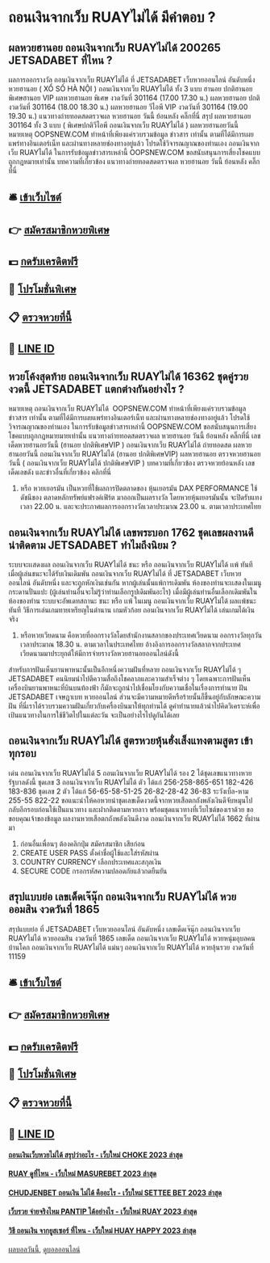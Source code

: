 # ถอนเงินจากเว็บ RUAYไม่ได้ มีคำตอบ ?
## ผลหวยฮานอย ถอนเงินจากเว็บ RUAYไม่ได้ 200265 JETSADABET ที่ไหน ?
ผลการออกรางวัล ถอนเงินจากเว็บ RUAYไม่ได้ ที่ JETSADABET เว็บหวยออนไลน์ อันดับหนึ่ง หวยฮานอย ( XỔ SỐ HÀ NỘI ) ถอนเงินจากเว็บ RUAYไม่ได้ ทั้ง 3 แบบ ฮานอย ปกติฮานอย พิเศษฮานอย VIP
ผลหวยฮานอย พิเศษ งวดวันที่ 301164 (17.00 17.30 น.)
ผลหวยฮานอย ปกติ งวดวันที่ 301164 (18.00 18.30 น.)
ผลหวยฮานอย วีไอพี VIP งวดวันที่ 301164 (19.00 19.30 น.)
 แนวทางถ่ายทอดสดตรวจผล หวยฮานอย วันนี้ ย้อนหลัง คลิ๊กที่นี่ 
สรุป ผลหวยฮานอย 301164 ทั้ง 3 แบบ ( พิเศษปกติวีไอพี ถอนเงินจากเว็บ RUAYไม่ได้ ) ผลหวยฮานอยวันนี้
หมายเหตุ OOPSNEW.COM ทำหน้าที่เพียงแค่รวบรวมข้อมูล ข่าวสาร เท่านั้น ตามที่ได้มีการเผยแพร่ทางอินเตอร์เน็ท และผ่านทางหลายช่องทางอยู่แล้ว โปรดใช้วิจารณญาณของท่านเอง ถอนเงินจากเว็บ RUAYไม่ได้ ในการรับข้อมูลข่าวสารเหล่านี้ OOPSNEW.COM ขอสนับสนุนการเสี่ยงโชคแบบถูกกฎหมายเท่านั้น
บทความที่เกี่ยวข้อง
แนวทางถ่ายทอดสดตรวจผล หวยฮานอย วันนี้ ย้อนหลัง คลิ๊กที่นี่

## 🛎 [เข้าเว็บไซต์](https://bit.ly/3BG5bNw)
## 👉 [สมัครสมาชิกหวยพิเศษ](https://bit.ly/3BG5bNw)
## 💵 [กดรับเครดิตฟรี](https://bit.ly/3C3mvgS)
## 👑 [โปรโมชั่นพิเศษ](https://bit.ly/3C3mvgS)
## 📋 [ตรวจหวยที่นี้](https://bit.ly/3C3mvgS)
## 📱 [LINE ID](https://bit.ly/3C3mvgS)

## หวยโค้งสุดท้าย ถอนเงินจากเว็บ RUAYไม่ได้ 16362 ชุดคู่รวยงวดนี้ JETSADABET แตกต่างกันอย่างไร ?
หมายเหตุ ถอนเงินจากเว็บ RUAYไม่ได้  OOPSNEW.COM ทำหน้าที่เพียงแค่รวบรวมข้อมูล ข่าวสาร เท่านั้น ตามที่ได้มีการเผยแพร่ทางอินเตอร์เน็ท และผ่านทางหลายช่องทางอยู่แล้ว โปรดใช้วิจารณญาณของท่านเอง ในการรับข้อมูลข่าวสารเหล่านี้ OOPSNEW.COM ขอสนับสนุนการเสี่ยงโชคแบบถูกกฎหมายมายเท่านั้น
 แนวทางถ่ายทอดสดตรวจผล หวยฮานอย วันนี้ ย้อนหลัง คลิ๊กที่นี่ 
 เลขเด็ดหวยฮานอยวันนี้ (ฮานอย ปกติพิเศษVIP ) ถอนเงินจากเว็บ RUAYไม่ได้ 
 ถ่ายทอดสด ผลหวยฮานอยวันนี้ ถอนเงินจากเว็บ RUAYไม่ได้ (ฮานอย ปกติพิเศษVIP) 
 ผลหวยฮานอย ตรวจหวยฮานอยวันนี้ ( ถอนเงินจากเว็บ RUAYไม่ได้ ปกติพิเศษVIP ) 
บทความที่เกี่ยวข้อง
ตรวจหวยย้อนหลัง เลขเด็ดเลขดัง และข่าวอื่นที่เกี่ยวข้อง คลิกที่นี่
1. หรือ หวยเยอรมัน เป็นหวยที่ใช้ผลการปิดตลาดของ หุ้นเยอรมัน DAX PERFORMANCE ใช้ดัชนีของ ตลาดหลักทรัพย์แฟรงค์เฟิร์ต มาออกเป็นผลรางวัล โดยหวยหุ้นเยอรมันนั้น จะปิดรับแทงเวลา 22.00 น. และจะประกาศผลการออกรางวัลเวลาประมาณ 23.00 น. ตามเวลาประเทศไทย

## ถอนเงินจากเว็บ RUAYไม่ได้ เลขพระบอก 1762 ชุดเลขผลงานดีน่าติดตาม JETSADABET ทำไมถึงนิยม ?
ระบบจะเเสดงผล ถอนเงินจากเว็บ RUAYไม่ได้ ชนะ หรือ ถอนเงินจากเว็บ RUAYไม่ได้ เเพ้ ทันที เมื่อผู้เล่นชนะจะได้รับเงินเดิมพัน ถอนเงินจากเว็บ RUAYไม่ได้ ที่ JETSADABET เว็บหวยออนไลน์ อันดับหนึ่ง และจะถูกหักเงินเช่นกัน หากผู้เล่นนั้นแพ้การเดิมพัน
ห้องของท่านจะเเสดงในเมนู กระดานปั่นแปะ (ผู้เล่นท่านอื่นจะไม่รู้ว่าท่านเลือกรูปเดิมพันอะไร) เมื่อมีผู้เล่นท่านอื่นเลือกเดิมพันในห้องของท่าน ระบบจะอัพเดทสถานะ ชนะ หรือ เเพ้ ในเมนู ถอนเงินจากเว็บ RUAYไม่ได้ ผลเเพ้ชนะ ทันที
วิธีการเล่นเกมทายเหรียญในตำนาน เกมหัวก้อย ถอนเงินจากเว็บ RUAYไม่ได้ เล่นเกมได้เงินจริง
1. หรือหวยเวียดนาม คือหวยที่ออกรางวัลโดยสำนักงานสลากของประเทศเวียดนาม ออกรางวัลทุกวันเวลาประมาณ 18.30 น. ตามเวลาในประเทศไทย อ้างอิงการออกรางวัลสลากจากประเทศเวียดนามมาประยุกต์ให้มีการจ่ายรางวัลหวยฮานอยออนไลน์ดังนี้

สำหรับการฝันเห็นยานพาหนะนั้นเป็นอีกหนึ่งความฝันที่หลาย ถอนเงินจากเว็บ RUAYไม่ได้ ๆ JETSADABET คนนิยมนำไปตีความสื่อถึงโชคลาภและความสำเร็จต่าง ๆ โดยเฉพาะการฝันเห็นเครื่องบินยานพาหนะที่บินบนท้องฟ้า ก็มักจะถูกนำไปเชื่อมโยงกับความเชื่อในเรื่องการทำนาย ฝัน JETSADABET เจษฎาเบท หวยออนไลน์ ส่วนจะมีความหมายดีหรือร้ายนั้นก็ขึ้นอยู่กับลักษณะความฝัน ที่นี่เราได้รวบรวมความฝันเกี่ยวกับเครื่องบินมาให้ทุกท่านได้ ดูคำทำนายแล้วนำไปคิดวิเคราะห์เพื่อเป้นแนวทางในการใช้ชีวิตไปในแต่ละวัน จะเป็นอย่างไรไปดูกันได้เลย

## ถอนเงินจากเว็บ RUAYไม่ได้ สูตรหวยหุ้นฮั่งเส็งแทงตามสูตร เข้าทุกรอบ
เด่น ถอนเงินจากเว็บ RUAYไม่ได้ 5 ถอนเงินจากเว็บ RUAYไม่ได้ รอง 2 ได้ชุดเลขแนวทางหวยรัฐบาลดังนี้
ชุดเลข 3 ถอนเงินจากเว็บ RUAYไม่ได้ ตัว ได้แก่
256-258-865-651
182-426
183-836
ชุดเลข 2 ตัว ได้แก่
56-65-58-51-25
26-82-28-42
36-83
ระวังเบิ้ล-หาม
255-55
822-22
ขอแนะนำให้คอหวยนำชุดเลขเด็ดงวดนี้จากหวยเสือตกถังพลังเงินดีจับหมุนไปกลับอีกรอบก่อนใช้เป็นแนวทาง และฝากติดตามหวยลาว พร้อมชุดแนวทางที่เว็บไซต์ของเราด้วย
ขอขอบคุณเจ้าของข้อมูล
ผลงานหวยเสือตกถังพลังเงินดีงวด ถอนเงินจากเว็บ RUAYไม่ได้ 1662 ที่ผ่านมา

1. ก่อนอื่นเพื่อนๆ ต้องคลิกปุ่ม สมัครสมาชิก เสียก่อน
2. CREATE USER PASS ตั้งค่าชื่อผู้ใช้และใส่รหัสผ่าน
3. COUNTRY CURRENCY เลือกประเทศและสกุลเงิน
4. SECURE CODE กรอกรหัสความปลอดภัยแล้วกดยืนยัน

## สรุปแบบย่อ เลขเด็ดเจ๊นุ๊ก ถอนเงินจากเว็บ RUAYไม่ได้ หวยออมสิน งวดวันที่ 1865
สรุปแบบย่อ ที่ JETSADABET เว็บหวยออนไลน์ อันดับหนึ่ง เลขเด็ดเจ๊นุ๊ก ถอนเงินจากเว็บ RUAYไม่ได้ หวยออมสิน งวดวันที่ 1865 เลขเด็ด ถอนเงินจากเว็บ RUAYไม่ได้ หวยหนุ่มอุบลคนบ้านโคก ถอนเงินจากเว็บ RUAYไม่ได้ แม่นๆ ถอนเงินจากเว็บ RUAYไม่ได้ หวยลุ้นรวย งวดวันที่ 11159

## 🛎 [เข้าเว็บไซต์](https://bit.ly/3BG5bNw)
## 👉 [สมัครสมาชิกหวยพิเศษ](https://bit.ly/3BG5bNw)
## 💵 [กดรับเครดิตฟรี](https://bit.ly/3C3mvgS)
## 👑 [โปรโมชั่นพิเศษ](https://bit.ly/3C3mvgS)
## 📋 [ตรวจหวยที่นี้](https://bit.ly/3C3mvgS)
## 📱 [LINE ID](https://bit.ly/3C3mvgS)

#### [ถอนเงินเว็บหวยไม่ได้ สรุปว่าอะไร - เว็บใหม่ CHOKE 2023 ล่าสุด](https://atom.io/themes/ถอนเงินเว็บหวยไม่ได้%20สรุปว่าอะไร%20-%20เว็บใหม่%20choke%202023%20ล่าสุด)
#### [RUAY ดูที่ไหน - เว็บใหม่ MASUREBET 2023 ล่าสุด](https://atom.io/themes/ruay%20ดูที่ไหน%20-%20เว็บใหม่%20masurebet%202023%20ล่าสุด)
#### [CHUDJENBET ถอนเงิน ไม่ได้ คืออะไร - เว็บใหม่ SETTEE BET 2023 ล่าสุด](https://atom.io/themes/chudjenbet%20ถอนเงิน%20ไม่ได้%20คืออะไร%20-%20เว็บใหม่%20settee%20bet%202023%20ล่าสุด)
#### [เว็บรวย จ่ายจริงไหม PANTIP ได้อย่างไร - เว็บใหม่ RUAY 2023 ล่าสุด](https://atom.io/themes/เว็บรวย%20จ่ายจริงไหม%20pantip%20ได้อย่างไร%20-%20เว็บใหม่%20ruay%202023%20ล่าสุด)
#### [วิธี ถอนเงิน จากยูสเซอร์ ที่ไหน - เว็บใหม่ HUAY HAPPY 2023 ล่าสุด](https://atom.io/themes/วิธี%20ถอนเงิน%20จากยูสเซอร์%20ที่ไหน%20-%20เว็บใหม่%20huay%20happy%202023%20ล่าสุด)

[ผลบอลวันนี้](https://siamsport.tv "ผลบอลวันนี้"), [ดูบอลออนไลน์](https://siamsport.tv/ดูบอลสด "ดูบอลออนไลน์")